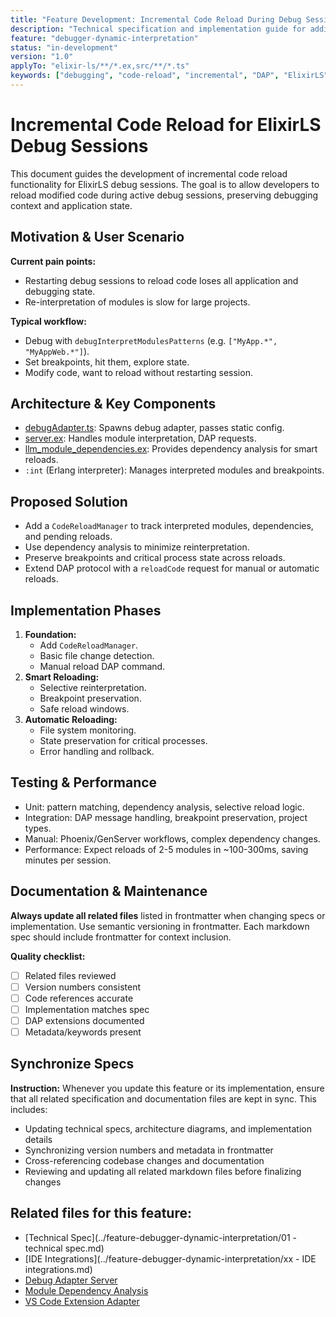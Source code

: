 ```yaml
---
title: "Feature Development: Incremental Code Reload During Debug Sessions"
description: "Technical specification and implementation guide for adding incremental code reload functionality to ElixirLS debug sessions"
feature: "debugger-dynamic-interpretation"
status: "in-development"
version: "1.0"
applyTo: "elixir-ls/**/*.ex,src/**/*.ts"
keywords: ["debugging", "code-reload", "incremental", "DAP", "ElixirLS", "module-interpretation"]
---
```


# Incremental Code Reload for ElixirLS Debug Sessions

This document guides the development of incremental code reload functionality for ElixirLS debug sessions. The goal is to allow developers to reload modified code during active debug sessions, preserving debugging context and application state.

## Motivation & User Scenario

**Current pain points:**
- Restarting debug sessions to reload code loses all application and debugging state.
- Re-interpretation of modules is slow for large projects.

**Typical workflow:**
- Debug with `debugInterpretModulesPatterns` (e.g. `["MyApp.*", "MyAppWeb.*"]`).
- Set breakpoints, hit them, explore state.
- Modify code, want to reload without restarting session.

## Architecture & Key Components

- [debugAdapter.ts](../src/debugAdapter.ts): Spawns debug adapter, passes static config.
- [server.ex](../elixir-ls/apps/debug_adapter/lib/debug_adapter/server.ex): Handles module interpretation, DAP requests.
- [llm_module_dependencies.ex](../elixir-ls/apps/language_server/lib/language_server/providers/execute_command/llm_module_dependencies.ex): Provides dependency analysis for smart reloads.
- `:int` (Erlang interpreter): Manages interpreted modules and breakpoints.

## Proposed Solution

- Add a `CodeReloadManager` to track interpreted modules, dependencies, and pending reloads.
- Use dependency analysis to minimize reinterpretation.
- Preserve breakpoints and critical process state across reloads.
- Extend DAP protocol with a `reloadCode` request for manual or automatic reloads.

## Implementation Phases

1. **Foundation:**
   - Add `CodeReloadManager`.
   - Basic file change detection.
   - Manual reload DAP command.
2. **Smart Reloading:**
   - Selective reinterpretation.
   - Breakpoint preservation.
   - Safe reload windows.
3. **Automatic Reloading:**
   - File system monitoring.
   - State preservation for critical processes.
   - Error handling and rollback.

## Testing & Performance

- Unit: pattern matching, dependency analysis, selective reload logic.
- Integration: DAP message handling, breakpoint preservation, project types.
- Manual: Phoenix/GenServer workflows, complex dependency changes.
- Performance: Expect reloads of 2-5 modules in ~100-300ms, saving minutes per session.

## Documentation & Maintenance

**Always update all related files** listed in frontmatter when changing specs or implementation. Use semantic versioning in frontmatter. Each markdown spec should include frontmatter for context inclusion.

**Quality checklist:**
- [ ] Related files reviewed
- [ ] Version numbers consistent
- [ ] Code references accurate
- [ ] Implementation matches spec
- [ ] DAP extensions documented
- [ ] Metadata/keywords present

## Synchronize Specs

**Instruction:**
Whenever you update this feature or its implementation, ensure that all related specification and documentation files are kept in sync. This includes:
- Updating technical specs, architecture diagrams, and implementation details
- Synchronizing version numbers and metadata in frontmatter
- Cross-referencing codebase changes and documentation
- Reviewing and updating all related markdown files before finalizing changes

## Related files for this feature:
- [Technical Spec](../feature-debugger-dynamic-interpretation/01 - technical spec.md)
- [IDE Integrations](../feature-debugger-dynamic-interpretation/xx - IDE integrations.md)
- [Debug Adapter Server](../elixir-ls/apps/debug_adapter/lib/debug_adapter/server.ex)
- [Module Dependency Analysis](../elixir-ls/apps/language_server/lib/language_server/providers/execute_command/llm_module_dependencies.ex)
- [VS Code Extension Adapter](../src/debugAdapter.ts)
